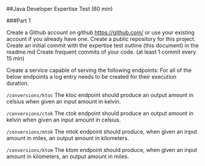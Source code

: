 ##Java Developer Expertise Test (60 min)

###Part 1

Create a Github account on github https://github.com/ or use your existing account if you
already have one.
Create a public repository for this project.
Create an initial commit with the expertise test outline (this document) in the readme.md
Create frequent commits of your code. (at least 1 commit every 15 min)

Create a service capable of serving the following endpoints:
For all of the below endpoints a log entry needs to be created for their execution duration.

`/conversions/ktoc`
The ktoc endpoint should produce an output amount in celsius when given an input amount
in kelvin.

`/conversions/ctok`
The ctok endpoint should produce an output amount in kelvin when given an input amount in
celsius.

`/conversions/mtok`
The mtok endpoint should produce, when given an input amount in miles, an output amount
in kilometers.

`/conversions/ktom`
The ktom endpoint should produce, when given an input amount in kilometers, an output
amount in miles.